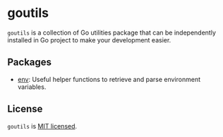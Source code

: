 # goutils

`goutils` is a collection of Go utilities package that can be independently installed in Go project to make your development easier.

## Packages

- [env](./env): Useful helper functions to retrieve and parse environment variables.

## License

`goutils` is [MIT licensed](./LICENSE).